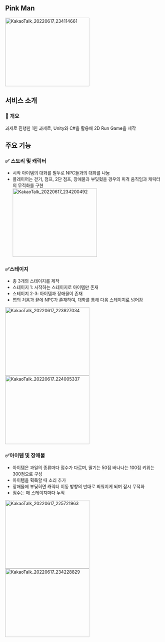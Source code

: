 ## Pink Man
<img width="269" height="218" alt="KakaoTalk_20220617_234114661" src="https://github.com/user-attachments/assets/34344389-4998-4601-b831-6f2b16aae8c4" />

## 서비스 소개
### 🚀 개요
과제로 진행한 1인 과제로, Unity와 C#을 활용해 2D Run Game을 제작

## 주요 기능
### ✅ 스토리 및 캐릭터
- 시작 아이템의 대화를 필두로 NPC들과의 대화를 나눔 <br>
- 플레이어는 걷기, 점프, 2단 점프, 장애물과 부딪혔을 경우의 피격 움직임과 캐릭터의 무적화를 구현  <br>
<img width="269" height="218" alt="KakaoTalk_20220617_234200492" src="https://github.com/user-attachments/assets/b2ddc9c6-a5af-4bcf-ab03-a2692d1d4994" /> <br>

### ✅스테이지 
- 총 3개의 스테이지를 제작 <br>
- 스테이지 1: 시작하는 스테이지로 아이템만 존재 <br>
- 스테이지 2-3: 아이템과 장애물이 존재 <br>
- 맵의 처음과 끝에 NPC가 존재하여, 대화를 통해 다음 스테이지로 넘어감 <br>
<img width="269" height="218" alt="KakaoTalk_20220617_223827034" src="https://github.com/user-attachments/assets/b673a008-f1e0-436b-969e-ea815062718d" />
<img width="269" height="218" alt="KakaoTalk_20220617_224005337" src="https://github.com/user-attachments/assets/aced0e46-6ba8-4434-9ac5-42db17b504e5" />

### ✅아이템 및 장애물
- 아이템은 과일의 종류마다 점수가 다르며, 딸기는 50점 바나나는 100점 키위는 300점으로 구성 <br>
- 아이템을 획득할 때 소리 추가 <br>
- 장애물에 부딪히면 캐릭터 이동 방향의 반대로 띄워지게 되며 잠시 무적화 <br>
- 점수는 매 스테이지마다 누적 <br>
<img width="269" height="218" alt="KakaoTalk_20220617_225721963" src="https://github.com/user-attachments/assets/aeb47b6c-ed09-4dab-9829-794080df7b99" />
<img width="269" height="218"" alt="KakaoTalk_20220617_234228829" src="https://github.com/user-attachments/assets/c28b61d9-18ab-4b5c-9d0f-112b39038746" />
